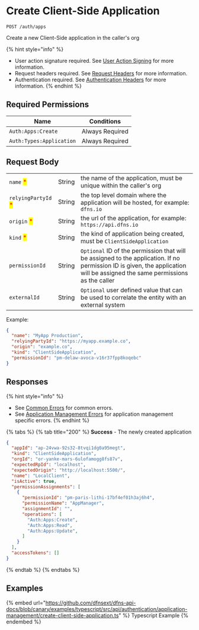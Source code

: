 # Create Client-Side Application

`POST /auth/apps`

Create a new Client-Side application in the caller's org

{% hint style="info" %}
* User action signature required. See [User Action Signing](../user-action-signing/) for more information.
* Request headers required. See [Request Headers](../../../getting-started/request-headers.md) for more information.
* Authentication required. See [Authentication Headers](../../../getting-started/request-headers.md#authentication-headers) for more information.
{% endhint %}

## Required Permissions

| Name                     | Conditions      |
| ------------------------ | --------------- |
| `Auth:Apps:Create`       | Always Required |
| `Auth:Types:Application` | Always Required |

## Request Body

|                                                     |        |                                                                                                                                                                             |
| --------------------------------------------------- | ------ | --------------------------------------------------------------------------------------------------------------------------------------------------------------------------- |
| `name` <mark style="color:red;">\*</mark>           | String | the name of the application, must be unique within the caller's org                                                                                                         |
| `relyingPartyId` <mark style="color:red;">\*</mark> | String | the top level domain where the application will be hosted, for example: `dfns.io`                                                                                           |
| `origin` <mark style="color:red;">\*</mark>         | String | the url of the application, for example: `https://api.dfns.io`                                                                                                              |
| `kind` <mark style="color:red;">\*</mark>           | String | the kind of application being created, must be `ClientSideApplication`                                                                                                      |
| `permissionId`                                      | String | `Optional` ID of the permission that will be assigned to the application. If no permission ID is given, the application will be assigned the same permissions as the caller |
| `externalId`                                        | String | `Optional` user defined value that can be used to correlate the entity with an external system                                                                              |

Example:

```JSON
{
  "name": "MyApp Production",
  "relyingPartyId": "https://myapp.example.co",
  "origin": "example.co",
  "kind": "ClientSideApplication",
  "permissionId": "pm-delaw-avoca-v16r37fpp8koqebc"
}
```

## Responses

{% hint style="info" %}
* See [Common Errors](../../../getting-started/errors.md#common-errors) for common errors.
* See [Application Management Errors](../../../getting-started/errors.md#application-management-errors) for application management specific errors.
{% endhint %}

{% tabs %}
{% tab title="200" %}
**Success** - The newly created application

```JSON
{
  "appId": "ap-24vwa-92s32-8tvqi1dg0a95megt",
  "kind": "ClientSideApplication",
  "orgId": "or-yanke-mars-6ulofamogg8fs87v",
  "expectedRpId": "localhost",
  "expectedOrigin": "http://localhost:5500/",
  "name": "LocalClient",
  "isActive": true,
  "permissionAssignments": [
    {
      "permissionId": "pm-paris-lithi-17bf4ef01h3aj6h4",
      "permissionName": "AppManager",
      "assignmentId": "",
      "operations": [
        "Auth:Apps:Create",
        "Auth:Apps:Read",
        "Auth:Apps:Update",
      ]
    }
  ],
  "accessTokens": []
}
```
{% endtab %}
{% endtabs %}

## Examples

{% embed url="https://github.com/dfnsext/dfns-api-docs/blob/canary/examples/typescript/src/api/authentication/application-management/create-client-side-application.ts" %} Typescript Example {% endembed %}
